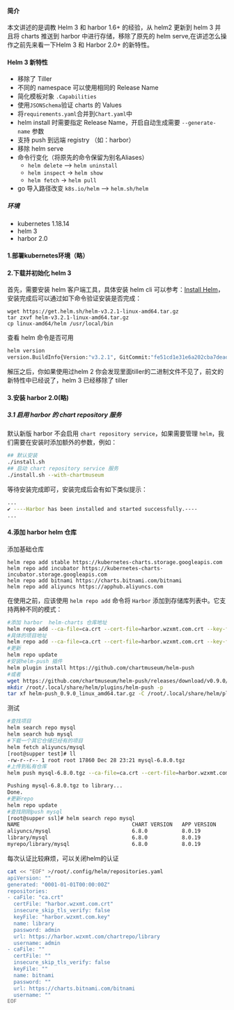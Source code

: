 #### 简介

本文讲述的是调教 Helm 3 和 harbor 1.6+ 的经验，从 helm2 更新到 helm 3 并且将 charts 推送到 harbor 中进行存储，移除了原先的 helm serve,在讲述怎么操作之前先来看一下Helm 3 和 Harbor 2.0+ 的新特性。

#### Helm 3 新特性

- 移除了 Tiller
- 不同的 namespace 可以使用相同的 Release Name
- 简化模板对象 `.Capabilities`
- 使用`JSONSchema`验证 charts 的 Values
- 将`requirements.yaml`合并到`Chart.yaml`中
- helm install 时需要指定 Release Name，开启自动生成需要 `--generate-name` 参数
- 支持 push 到远端 registry （如：harbor）
- 移除 helm serve
- 命令行变化（将原先的命令保留为别名Aliases）
  - `helm delete` --> `helm uninstall`
  - `helm inspect` -> `helm show`
  - `helm fetch` -> `helm pull`
- go 导入路径改变 `k8s.io/helm` --> `helm.sh/helm`

##### 环境

- kubernetes 1.18.14
- helm 3
- harbor 2.0

#### 1.部署kubernetes环境（略）

#### 2.下载并初始化 helm 3

首先，需要安装 helm 客户端工具，具体安装 helm cli 可以参考：[Install Helm](https://helm.sh/docs/intro/)，安装完成后可以通过如下命令验证安装是否完成：

```shell
wget https://get.helm.sh/helm-v3.2.1-linux-amd64.tar.gz
tar zxvf helm-v3.2.1-linux-amd64.tar.gz
cp linux-amd64/helm /usr/local/bin
```

查看 helm 命令是否可用

```bash
helm version
version.BuildInfo{Version:"v3.2.1", GitCommit:"fe51cd1e31e6a202cba7dead9552a6d418ded79a", GitTreeState:"clean", GoVersion:"go1.13.10"}
```

解压之后，你如果使用过helm 2 你会发现里面tiller的二进制文件不见了，前文的新特性中已经说了，helm 3 已经移除了 tiller

#### 3.安装 harbor 2.0(略)

##### 3.1 启用 harbor 的 chart repository 服务

默认新版 harbor 不会启用 `chart repository service`，如果需要管理 `helm`，我们需要在安装时添加额外的参数，例如：

```bash
## 默认安装
./install.sh
## 启动 chart repository service 服务
./install.sh --with-chartmuseum
```

等待安装完成即可，安装完成后会有如下类似提示：

```bash
...
✔ ----Harbor has been installed and started successfully.----
...
```

#### 4.添加 harbor helm 仓库

添加基础仓库

```
helm repo add stable https://kubernetes-charts.storage.googleapis.com
helm repo add incubator https://kubernetes-charts-incubator.storage.googleapis.com	
helm repo add bitnami https://charts.bitnami.com/bitnami
helm repo add aliyuncs https://apphub.aliyuncs.com
```

在使用之前，应该使用 `helm repo add` 命令将 `Harbor` 添加到存储库列表中。它支持两种不同的模式：

```bash
#添加 harbor  helm-charts 仓库地址
helm repo add --ca-file=ca.crt --cert-file=harbor.wzxmt.com.crt --key-file=harbor.wzxmt.com.key --username=admin --password=admin myrepo https://harbor.wzxmt.com/chartrepo
#具体的项目地址
helm repo add --ca-file=ca.crt --cert-file=harbor.wzxmt.com.crt --key-file=harbor.wzxmt.com.key --username=admin --password=admin library https://harbor.wzxmt.com/chartrepo/library
#更新
helm repo update
#安装helm-push 插件
helm plugin install https://github.com/chartmuseum/helm-push
#或者
wget https://github.com/chartmuseum/helm-push/releases/download/v0.9.0/helm-push_0.9.0_linux_amd64.tar.gz
mkdir /root/.local/share/helm/plugins/helm-push -p
tar xf helm-push_0.9.0_linux_amd64.tar.gz -C /root/.local/share/helm/plugins/helm-push
```

测试

```bash
#查找项目
helm search repo mysql
helm search hub mysql
#下载一个其它仓储已经有的项目
helm fetch aliyuncs/mysql
[root@supper test]# ll
-rw-r--r-- 1 root root 17860 Dec 28 23:21 mysql-6.8.0.tgz
#上传到私有仓库
helm push mysql-6.8.0.tgz --ca-file=ca.crt --cert-file=harbor.wzxmt.com.crt --key-file=harbor.wzxmt.com.key --username=admin --password=admin library

Pushing mysql-6.8.0.tgz to library...
Done.
#更新repo
helm repo update
#查找刚刚push mysql
[root@supper ssl]# helm search repo mysql
NAME                                    CHART VERSION   APP VERSION     DESCRIPTION
aliyuncs/mysql                          6.8.0           8.0.19          Chart to create a Highly available MySQL cluster
library/mysql                           6.8.0           8.0.19          Chart to create a Highly available MySQL cluster
myrepo/library/mysql                    6.8.0           8.0.19          Chart to create a Highly available MySQL cluster
```

每次认证比较麻烦，可以关闭helm的认证

```bash
cat << "EOF" >/root/.config/helm/repositories.yaml
apiVersion: ""
generated: "0001-01-01T00:00:00Z"
repositories:
- caFile: "ca.crt"
  certFile: "harbor.wzxmt.com.crt"
  insecure_skip_tls_verify: false
  keyFile: "harbor.wzxmt.com.key"
  name: library
  password: admin
  url: https://harbor.wzxmt.com/chartrepo/library
  username: admin
- caFile: ""
  certFile: ""
  insecure_skip_tls_verify: false
  keyFile: ""
  name: bitnami
  password: ""
  url: https://charts.bitnami.com/bitnami
  username: ""
EOF
```

